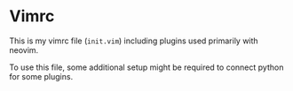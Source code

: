 # Vimrc
This is my vimrc file (`init.vim`) including plugins used primarily with neovim.

To use this file, some additional setup might be required to connect python for some plugins.
